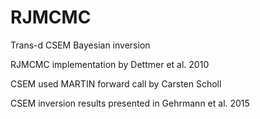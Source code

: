 # RJMCMC
Trans-d CSEM Bayesian inversion

RJMCMC implementation by Dettmer et al. 2010

CSEM used MARTIN forward call by Carsten Scholl

CSEM inversion results presented in Gehrmann et al. 2015
